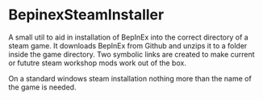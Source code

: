 # BepinexSteamInstaller

A small util to aid in installation of BepInEx into the correct directory of a steam game.
It downloads BepInEx from Github and unzips it to a folder inside the game directory. 
Two symbolic links are created to make current or fututre steam workshop mods work out of the box.

On a standard windows steam installation nothing more than the name of the game is needed.
